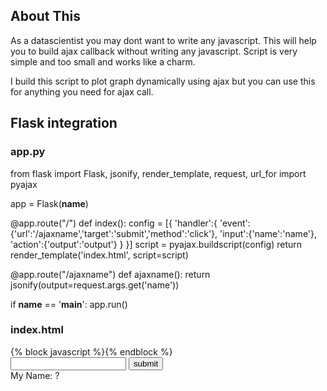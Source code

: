 ## About This
As a datascientist you may dont want to write any javascript. This will help you to build ajax callback without writing any javascript. Script is very simple and too small and works like a charm.

I build this script to plot graph dynamically using ajax but you can use this for anything you need for ajax call.

## Flask integration
### app.py
from flask import Flask, jsonify, render_template, request, url_for
import pyajax

app = Flask(__name__)

@app.route("/")
def index():
    config = [{
        'handler':{
            'event':{'url':'/ajaxname','target':'submit','method':'click'},
            'input':{'name':'name'},
            'action':{'output':'output'}
        }
    }]
    script = pyajax.buildscript(config)
    return render_template('index.html', script=script)
    
@app.route("/ajaxname")
def ajaxname():
    return jsonify(output=request.args.get('name'))
    
if __name__ == '__main__':
    app.run()

### index.html

<!doctype html>
<html lang="en">
  <head>
    <script src="https://cdnjs.cloudflare.com/ajax/libs/jquery/3.3.1/jquery.min.js"></script>
    {% block javascript %}{% endblock %}
  </head>
  <body>
      <div><input type="text" id="name" /> <input type="submit" id="submit" value="submit"/></div>
      <div>My Name: <span id="output">?</span></div>
  </body>
</html>